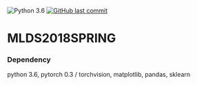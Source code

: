 ![Python 3.6](https://img.shields.io/badge/python-3.6-green.svg)
[![GitHub last commit](https://img.shields.io/github/last-commit/google/skia.svg)](https://github.com/MaxwellZWong/MLDS2018SPRING)


# MLDS2018SPRING

### Dependency

python 3.6, pytorch 0.3 / torchvision, matplotlib, pandas, sklearn
